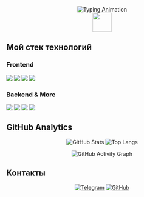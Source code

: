 <div align="center">

<img src="https://readme-typing-svg.herokuapp.com?font=Fira+Code&size=30&duration=4000&color=00FF00&center=true&vCenter=true&width=600&lines=Привет+Я+Рамзан;Backend+Developer;React+❤️+Node.js;Добро+пожаловать+в+мой+GitHub!" alt="Typing Animation" />


<br>
<img src="https://media.giphy.com/media/WUlplcMpOCEmTGBtBW/giphy.gif" width="50">
 
</div>

##  Мой стек технологий

<div align="left">

###  Frontend
<img src="https://img.shields.io/badge/HTML5-E34F26?style=for-the-badge&logo=html5&logoColor=white" />
<img src="https://img.shields.io/badge/CSS3-1572B6?style=for-the-badge&logo=css3&logoColor=white" />
<img src="https://img.shields.io/badge/JavaScript-F7DF1E?style=for-the-badge&logo=javascript&logoColor=black" />
<img src="https://img.shields.io/badge/React-61DAFB?style=for-the-badge&logo=react&logoColor=black" />

### Backend & More
<img src="https://img.shields.io/badge/Node.js-339933?style=for-the-badge&logo=nodedotjs&logoColor=white" />
<img src="https://img.shields.io/badge/Python-3776AB?style=for-the-badge&logo=python&logoColor=white" />
<img src="https://img.shields.io/badge/C++-00599C?style=for-the-badge&logo=c%2B%2B&logoColor=white" />
<img src="https://img.shields.io/badge/Qt-41CD52?style=for-the-badge&logo=qt&logoColor=white" />
</div>

##  GitHub Analytics

<div align="center">


![GitHub Stats](https://github-readme-stats.vercel.app/api?username=Adisson95&show_icons=true&theme=radical&hide_border=true&bg_color=0d1117&title_color=00ff00&icon_color=00ff00)
![Top Langs](https://github-readme-stats.vercel.app/api/top-langs/?username=Adisson95&layout=compact&theme=radical&hide_border=true&bg_color=0d1117&title_color=00ff00)


![GitHub Activity Graph](https://github-readme-activity-graph.vercel.app/graph?username=Adisson95&custom_title=My%20Contribution%20Graph&bg_color=0d1117&color=00ff00&line=00ff00&point=ffffff&area=true&hide_border=true)

</div>

##  Контакты

<div align="center">

[![Telegram](https://img.shields.io/badge/Telegram-2CA5E0?style=for-the-badge&logo=telegram&logoColor=white)](https://t.me/Adisson95)
[![GitHub](https://img.shields.io/badge/GitHub-100000?style=for-the-badge&logo=github&logoColor=white)](https://github.com/Adisson95)

</div>
